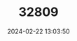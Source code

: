 ---
title: "32809"
category: "Sindora supa"
draft: false
date: 2024-02-22 13:03:50
languages:
  Bikol: ["Manapo", "Paina", "Parina"]
  Tagalog: ["Supa"]
---